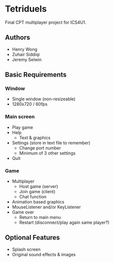 # Tetriduels
Final CPT multiplayer project for ICS4U1.

## Authors
- Henry Wong
- Zuhair Siddiqi
- Jeremy Selwin

## Basic Requirements
### Window
- Single window (non-resizeable)
- 1280x720 / 60fps

### Main screen
- Play game
- Help
  - Text & graphics
- Settings (store in text file to remember)
  - Change port number
  - Minimum of 3 other settings
- Quit

### Game
- Multiplayer
  - Host game (server)
  - Join game (client)
  - Chat function
- Animation based graphics
- MouseListener and/or KeyListener 
- Game over
  - Return to main menu
  - Restart (disconnect/play again same player?)

## Optional Features
- Splash screen
- Original sound effects & images
